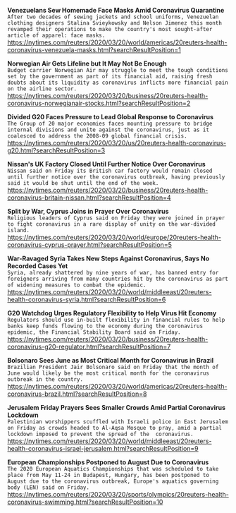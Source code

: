 **Venezuelans Sew Homemade Face Masks Amid Coronavirus Quarantine**\
`After two decades of sewing jackets and school uniforms, Venezuelan clothing designers Stalina Svieykowsky and Nelson Jimenez this month revamped their operations to make the country's most sought-after article of apparel: face masks.`\
https://nytimes.com/reuters/2020/03/20/world/americas/20reuters-health-coronavirus-venezuela-masks.html?searchResultPosition=1

**Norwegian Air Gets Lifeline but It May Not Be Enough**\
`Budget carrier Norwegian Air may struggle to meet the tough conditions set by the government as part of its financial aid, raising fresh doubts about its liquidity as coronavirus inflicts more financial pain on the airline sector.    `\
https://nytimes.com/reuters/2020/03/20/business/20reuters-health-coronavirus-norwegianair-stocks.html?searchResultPosition=2

**Divided G20 Faces Pressure to Lead Global Response to Coronavirus**\
`The Group of 20 major economies faces mounting pressure to bridge internal divisions and unite against the coronavirus, just as it coalesced to address the 2008-09 global financial crisis.`\
https://nytimes.com/reuters/2020/03/20/us/20reuters-health-coronavirus-g20.html?searchResultPosition=3

**Nissan's UK Factory Closed Until Further Notice Over Coronavirus**\
`Nissan said on Friday its British car factory would remain closed until further notice over the coronavirus outbreak, having previously said it would be shut until the end of the week. `\
https://nytimes.com/reuters/2020/03/20/business/20reuters-health-coronavirus-britain-nissan.html?searchResultPosition=4

**Split by War, Cyprus Joins in Prayer Over Coronavirus**\
`Religious leaders of Cyprus said on Friday they were joined in prayer to fight coronavirus in a rare display of unity on the war-divided island.`\
https://nytimes.com/reuters/2020/03/20/world/europe/20reuters-health-coronavirus-cyprus-prayer.html?searchResultPosition=5

**War-Ravaged Syria Takes New Steps Against Coronavirus, Says No Recorded Cases Yet**\
`Syria, already shattered by nine years of war, has banned entry for foreigners arriving from many countries hit by the coronavirus as part of widening measures to combat the epidemic. `\
https://nytimes.com/reuters/2020/03/20/world/middleeast/20reuters-health-coronavirus-syria.html?searchResultPosition=6

**G20 Watchdog Urges Regulatory Flexibility to Help Virus Hit Economy**\
`Regulators should use in-built flexibility in financial rules to help banks keep funds flowing to the economy during the coronavirus epidemic, the Financial Stability Board said on Friday.`\
https://nytimes.com/reuters/2020/03/20/business/20reuters-health-coronavirus-g20-regulator.html?searchResultPosition=7

**Bolsonaro Sees June as Most Critical Month for Coronavirus in Brazil**\
`Brazilian President Jair Bolsonaro said on Friday that the month of June would likely be the most critical month for the coronavirus outbreak in the country.`\
https://nytimes.com/reuters/2020/03/20/world/americas/20reuters-health-coronavirus-brazil.html?searchResultPosition=8

**Jerusalem Friday Prayers Sees Smaller Crowds Amid Partial Coronavirus Lockdown**\
`Palestinian worshippers scuffled with Israeli police in East Jerusalem on Friday as crowds headed to Al-Aqsa Mosque to pray, amid a partial lockdown imposed to prevent the spread of the  coronavirus.`\
https://nytimes.com/reuters/2020/03/20/world/middleeast/20reuters-health-coronavirus-israel-jerusalem.html?searchResultPosition=9

**European Championships Postponed to August Due to Coronavirus**\
`The 2020 European Aquatics Championships that was scheduled to take place from May 11-24 in Budapest, Hungary, has been postponed to August due to the coronavirus outbreak, Europe's aquatics governing body (LEN) said on Friday.`\
https://nytimes.com/reuters/2020/03/20/sports/olympics/20reuters-health-coronavirus-swimming.html?searchResultPosition=10

